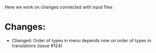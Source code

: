 Here we work on changes connected with input files
# Changes:
* Changed: Order of types in menu depends now on order of types in translations (issue #124)